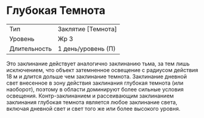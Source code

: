 
# Глубокая Темнота

| | |
|---|---|
|Тип|Заклятие [Темнота]|
|Уровень| Жр 3|
|Длительность| 1 день/уровень (П)|

Это заклинание действует аналогично заклинанию тьма, за тем лишь исключением, что объект затемненное освещение с радиусом действия 18 м и длится дольше чем заклинание темнота. Заклинание дневной свет внесенное в зону действия заклинания глубокая темнота (или наоборот), поэтому в области доминируют более сильные условия освещения. Контр-заклинанием и рассеивающим заклинанием заклинания глубокая темнота является любое заклинание света, включая дневной свет и свет того же или более высокого уровня.